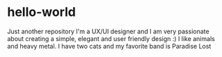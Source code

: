 # hello-world
Just another repository
I'm a UX/UI designer and I am very passionate about creating a simple, elegant and user friendly design :)
I like animals and heavy metal. I have two cats and my favorite band is Paradise Lost
